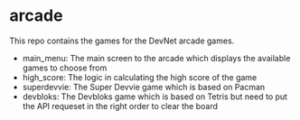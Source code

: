 # arcade

This repo contains the games for the DevNet arcade games.

* main_menu: The main screen to the arcade which displays the available games to choose from
* high_score: The logic in calculating the high score of the game
* superdevvie: The Super Devvie game which is based on Pacman
* devbloks: The Devbloks game which is based on Tetris but need to put the API requeset in the right order to clear the board

